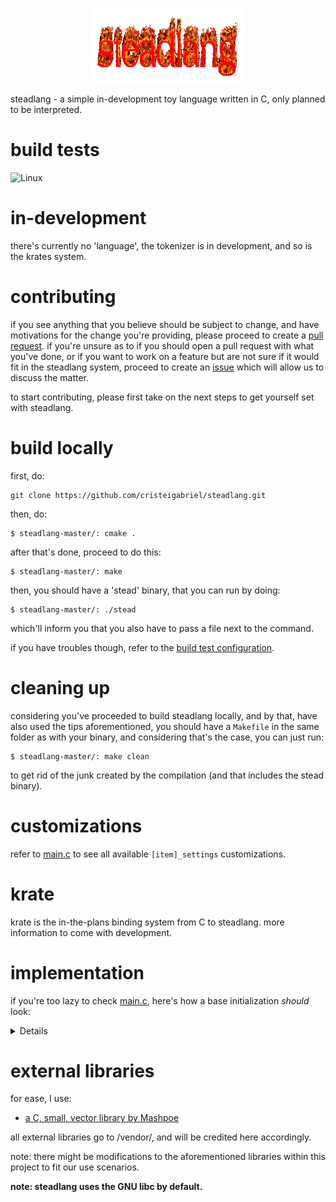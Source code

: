 <p align="center">
    <img width="240" height="120" src="resources/steadlang.gif">
</p>
steadlang - a simple in-development toy language written in C, only planned to be interpreted.

# build tests
![Linux](https://github.com/cristeigabriel/steadlang/workflows/CMake/badge.svg)

# in-development
there's currently no 'language', the tokenizer is in development, and so is the krates system.

# contributing
if you see anything that you believe should be subject to change, and have motivations for the change you're providing, please proceed to create a [pull request](https://github.com/cristeigabriel/steadlang/pulls). if you're unsure as to if you should open a pull request with what you've done, or if you want to work on a feature but are not sure if it would fit in the steadlang system, proceed to create an [issue](https://github.com/cristeigabriel/steadlang/issues) which will allow us to discuss the matter.

to start contributing, please first take on the next steps to get yourself set with steadlang.

# build locally
first, do:
```
git clone https://github.com/cristeigabriel/steadlang.git
```

then, do:
```
$ steadlang-master/: cmake .
```

after that's done, proceed to do this:
```
$ steadlang-master/: make
```

then, you should have a 'stead' binary, that you can run by doing:
```
$ steadlang-master/: ./stead
```

which'll inform you that you also have to pass a file next to the command.


if you have troubles though, refer to the [build test configuration](https://github.com/cristeigabriel/steadlang/blob/main/.github/workflows/cmake.yml).

# cleaning up
considering you've proceeded to build steadlang locally, and by that, have also used the tips aforementioned, you should have a ``Makefile`` in the same folder as with your binary, and considering that's the case, you can just run:
```
$ steadlang-master/: make clean
```

to get rid of the junk created by the compilation (and that includes the stead binary).

# customizations
refer to [main.c](https://github.com/cristeigabriel/steadlang/blob/main/main.c) to see all available ``[item]_settings`` customizations.

# krate
krate is the in-the-plans binding system from C to steadlang. more information to come with development.

# implementation
if you're too lazy to check [main.c](https://github.com/cristeigabriel/steadlang/blob/main/main.c), here's how a base initialization *should* look:
<details>

<p align="center">
<img src="resources/carbon.png">
</p>

i did say ***look*** like, didn't I?

code:
<details>
    
```
  struct _lexer_settings lexer_settings;
  lexer_settings.file_expected_extension = ".sl";
  lexer_settings.file_extension_mismatch = warning;
  lexer_settings.file_read_safety = true;
  lexer_settings.file_read_sizes_mismatch = error;
  lexer_settings.file_size_too_big_error = true;

  struct _lexer_instance *lexer_instance =
      (struct _lexer_instance *)malloc(sizeof(struct _lexer_instance));

  if (lexer_instance == NULL) {
    logger_log(error,
               "failed to initialize lexer instance (%p), returned NULL\n",
               &lexer_instance);
    return 0;
  }

  lexer_instance->lexer_settings = lexer_settings;

  struct _tokenizer_settings tokenizer_settings;
  tokenizer_settings.krate = "krate";
  tokenizer_settings.scope = "scope";
  tokenizer_settings.scope_delimiter = "::";

  struct _tokenizer_instance *tokenizer_instance =
      (struct _tokenizer_instance *)malloc(sizeof(struct _tokenizer_instance));

  if (tokenizer_instance == NULL) {
    logger_log(error,
               "failed to initialize tokenizer instance (%p), returned NULL\n",
               &tokenizer_instance);
    return 0;
  }

  tokenizer_instance->tokenizer_settings = tokenizer_settings;
  tokenizer_instance->lexer = lexer_instance;

  if (lexer_initialize(lexer_instance, argv[1]))
    printf("%s\n", lexer_instance->file);
  else {
    logger_log(error, "lexer initializer returned false\n");
    return 0;
  }

  if (tokenizer_initialize(tokenizer_instance))
    ;
  else {
    logger_log(error, "tokenizer initializer returned false");
    return 0;
  }

  free(lexer_instance->file);
  free(lexer_instance);
  free(tokenizer_instance);
  logger_flush();

```

</details>

</details>

# external libraries
for ease, I use:
- [a C, small, vector library by Mashpoe](https://github.com/Mashpoe/c-vector)

all external libraries go to /vendor/, and will be credited here accordingly.

note: there might be modifications to the aforementioned libraries within this project to fit our use scenarios.

**note: steadlang uses the GNU libc by default.**
